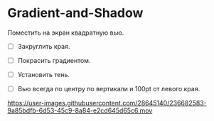# Gradient-and-Shadow

Поместить на экран квадратную вью.

- [ ] Закруглить края.
- [ ] Покрасить градиентом.
- [ ] Установить тень.
- [ ] Вью всегда по центру по вертикали и 100pt от левого края.


https://user-images.githubusercontent.com/28645140/236682583-9a85bdfb-6d53-45c9-8a84-e2cd645d65c6.mov

